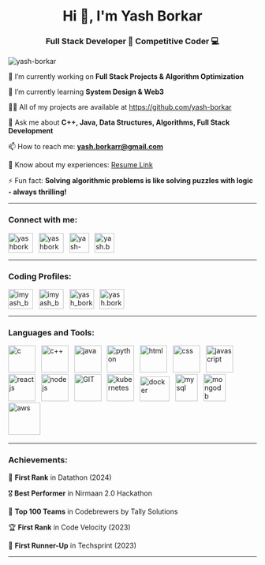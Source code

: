 <h1 align="center">Hi 👋, I'm Yash Borkar</h1>
<h3 align="center">Full Stack Developer 🚀  Competitive Coder 💻 </h3>

<p align="left"> <img src="https://komarev.com/ghpvc/?username=yash-borkar&label=Profile%20views&color=0e75b6&style=flat" alt="yash-borkar" /> </p>
<p>🔭 I’m currently working on <strong>Full Stack Projects & Algorithm Optimization</strong></p>
<p>🌱 I’m currently learning <strong>System Design & Web3</strong></p>
<p>👨‍💻 All of my projects are available at <a href="https://github.com/yash-borkar">https://github.com/yash-borkar</a></p>
<p>💬 Ask me about <strong>C++, Java, Data Structures, Algorithms, Full Stack Development</strong></p>
<p>📫 How to reach me: <strong><a href="mailto:yash.borkarr@gmail.com">yash.borkarr@gmail.com</a></strong></p>
<p>📄 Know about my experiences: <a href="https://drive.google.com/file/d/1OcudfXW1qCN6Bv5mpRHdUbkblgHqHXLK/view?usp=sharing">Resume Link</a></p>
<p>⚡ Fun fact: <strong>Solving algorithmic problems is like solving puzzles with logic - always thrilling!</strong></p>


---


<h3 align="left">Connect with me:</h3>
<p align="left">
<a href="https://linkedin.com/in/yashborkar" target="blank"><img align="center" src="https://www.vectorlogo.zone/logos/linkedin/linkedin-icon.svg" alt="yashborkar" height="40" width="50" /></a> &nbsp;
<a href="mailto:yash.borkarr@gmail.com" target="blank"><img align="center" src="https://www.vectorlogo.zone/logos/gmail/gmail-icon.svg" alt="yashborkar" height="40" width="50" /></a> &nbsp;
<a href="https://github.com/yash-borkar" target="blank"><img align="center" src="https://www.vectorlogo.zone/logos/github/github-tile.svg" alt="yash-borkar" height="40" width="40" /></a> &nbsp;
<a href="https://instagram.com/yash.borkarr" target="blank"><img align="center" src="https://www.vectorlogo.zone/logos/instagram/instagram-icon.svg" alt="yash.borkarr" height="40" width="40" /></a> &nbsp;
</p>


---


<h3 align="left">Coding Profiles:</h3>
<p align="left">
      <a href="https://leetcode.com/u/imyash_b" target="blank"><img align="center" src="https://raw.githubusercontent.com/rahuldkjain/github-profile-readme-generator/master/src/images/icons/Social/leet-code.svg" alt="imyash_b" height="40" width="50" /></a> &nbsp;
      <a href="https://www.geeksforgeeks.org/user/imyash_b" target="blank"><img align="center" src="https://raw.githubusercontent.com/rahuldkjain/github-profile-readme-generator/master/src/images/icons/Social/geeks-for-geeks.svg" alt="imyash_b" height="40" width="50" /></a> &nbsp;
      <a href="https://www.codechef.com/users/yash_borkarr" target="blank"><img align="center" src="https://upload.vectorlogo.zone/logos/codechef/images/c0290608-3c6b-406c-90ef-86e9200f383a.svg" alt="yash_borkarr" height="40" width="50" /></a> &nbsp;
      <a href="https://codeforces.com/profile/yash.borkarr" target="blank"><img align="center" src="https://raw.githubusercontent.com/rahuldkjain/github-profile-readme-generator/master/src/images/icons/Social/codeforces.svg" alt="yash.borkarr" height="40" width="50" /></a> &nbsp;
</p>


---


<h3 align="left">Languages and Tools:</h3>
<p align="left">
      <img src="https://www.vectorlogo.zone/logos/open-std_c/open-std_c-icon~alt.svg" alt="c" width="55" height="55"/> &nbsp;
      <img src="https://www.vectorlogo.zone/logos/isocpp/isocpp-icon.svg" alt="c++" width="55" height="55"/> &nbsp;
      <img src="https://www.vectorlogo.zone/logos/java/java-icon.svg" alt="java" width="55" height="55"/> &nbsp;
      <img src="https://www.vectorlogo.zone/logos/python/python-icon.svg" alt="python" width="55" height="55"/> &nbsp;
      <img src="https://www.vectorlogo.zone/logos/w3_html5/w3_html5-icon.svg" alt="html" width="55" height="55"/> &nbsp;
      <img src="https://www.vectorlogo.zone/logos/w3_css/w3_css-icon.svg" alt="css" width="55" height="55"/> &nbsp;
      <img src="https://www.vectorlogo.zone/logos/javascript/javascript-icon.svg" alt="javascript" width="55" height="55"/> &nbsp;
      <img src="https://www.vectorlogo.zone/logos/reactjs/reactjs-icon.svg" alt="reactjs" width="55" height="55"/> &nbsp; 
      <img src="https://www.vectorlogo.zone/logos/nodejs/nodejs-icon.svg" alt="nodejs" width="55" height="55"/> &nbsp;
      <img src="https://www.vectorlogo.zone/logos/git-scm/git-scm-icon.svg" alt="GIT" width="55" height="55"/> &nbsp;
      <img src="https://www.vectorlogo.zone/logos/kubernetes/kubernetes-icon.svg" alt="kubernetes" width="55" height="55"/> &nbsp;
      <img src="https://www.vectorlogo.zone/logos/docker/docker-official.svg" alt="docker" width="60" height="50"/> &nbsp;
      <img src="https://www.vectorlogo.zone/logos/mysql/mysql-icon.svg" alt="mysql" width="45" height="55"/> &nbsp;
      <img src="https://www.vectorlogo.zone/logos/mongodb/mongodb-icon.svg" alt="mongodb" width="45" height="55"/> &nbsp;
      <img src="https://www.vectorlogo.zone/logos/cloudflare/cloudflare-icon.svg" alt="aws" width="65" height="65"/> &nbsp;
</p>


---

<h3 align="left">Achievements:</h3>
<p>🥇 <strong>First Rank</strong> in Datathon (2024)</p>
<p>🎖️ <strong>Best Performer</strong> in Nirmaan 2.0 Hackathon</p>
<p>💯 <strong>Top 100 Teams</strong> in Codebrewers by Tally Solutions</p>
<p>🏆 <strong>First Rank</strong> in Code Velocity (2023)</p>
<p>🥈 <strong>First Runner-Up</strong> in Techsprint (2023)</p>


---


